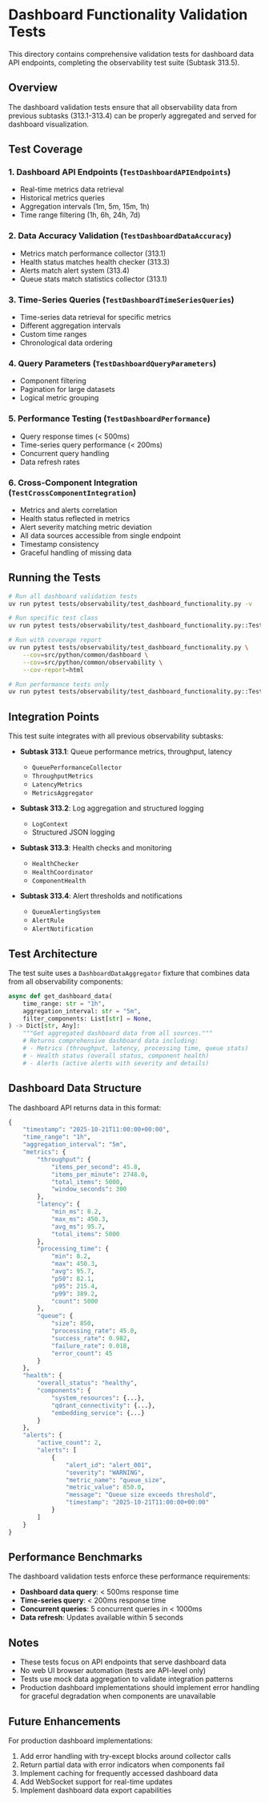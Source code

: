 # Dashboard Functionality Validation Tests

This directory contains comprehensive validation tests for dashboard data API endpoints, completing the observability test suite (Subtask 313.5).

## Overview

The dashboard validation tests ensure that all observability data from previous subtasks (313.1-313.4) can be properly aggregated and served for dashboard visualization.

## Test Coverage

### 1. Dashboard API Endpoints (`TestDashboardAPIEndpoints`)
- Real-time metrics data retrieval
- Historical metrics queries
- Aggregation intervals (1m, 5m, 15m, 1h)
- Time range filtering (1h, 6h, 24h, 7d)

### 2. Data Accuracy Validation (`TestDashboardDataAccuracy`)
- Metrics match performance collector (313.1)
- Health status matches health checker (313.3)
- Alerts match alert system (313.4)
- Queue stats match statistics collector (313.1)

### 3. Time-Series Queries (`TestDashboardTimeSeriesQueries`)
- Time-series data retrieval for specific metrics
- Different aggregation intervals
- Custom time ranges
- Chronological data ordering

### 4. Query Parameters (`TestDashboardQueryParameters`)
- Component filtering
- Pagination for large datasets
- Logical metric grouping

### 5. Performance Testing (`TestDashboardPerformance`)
- Query response times (< 500ms)
- Time-series query performance (< 200ms)
- Concurrent query handling
- Data refresh rates

### 6. Cross-Component Integration (`TestCrossComponentIntegration`)
- Metrics and alerts correlation
- Health status reflected in metrics
- Alert severity matching metric deviation
- All data sources accessible from single endpoint
- Timestamp consistency
- Graceful handling of missing data

## Running the Tests

```bash
# Run all dashboard validation tests
uv run pytest tests/observability/test_dashboard_functionality.py -v

# Run specific test class
uv run pytest tests/observability/test_dashboard_functionality.py::TestDashboardAPIEndpoints -v

# Run with coverage report
uv run pytest tests/observability/test_dashboard_functionality.py \
    --cov=src/python/common/dashboard \
    --cov=src/python/common/observability \
    --cov-report=html

# Run performance tests only
uv run pytest tests/observability/test_dashboard_functionality.py::TestDashboardPerformance -v
```

## Integration Points

This test suite integrates with all previous observability subtasks:

- **Subtask 313.1**: Queue performance metrics, throughput, latency
  - `QueuePerformanceCollector`
  - `ThroughputMetrics`
  - `LatencyMetrics`
  - `MetricsAggregator`

- **Subtask 313.2**: Log aggregation and structured logging
  - `LogContext`
  - Structured JSON logging

- **Subtask 313.3**: Health checks and monitoring
  - `HealthChecker`
  - `HealthCoordinator`
  - `ComponentHealth`

- **Subtask 313.4**: Alert thresholds and notifications
  - `QueueAlertingSystem`
  - `AlertRule`
  - `AlertNotification`

## Test Architecture

The test suite uses a `DashboardDataAggregator` fixture that combines data from all observability components:

```python
async def get_dashboard_data(
    time_range: str = "1h",
    aggregation_interval: str = "5m",
    filter_components: List[str] = None,
) -> Dict[str, Any]:
    """Get aggregated dashboard data from all sources."""
    # Returns comprehensive dashboard data including:
    # - Metrics (throughput, latency, processing time, queue stats)
    # - Health status (overall status, component health)
    # - Alerts (active alerts with severity and details)
```

## Dashboard Data Structure

The dashboard API returns data in this format:

```python
{
    "timestamp": "2025-10-21T11:00:00+00:00",
    "time_range": "1h",
    "aggregation_interval": "5m",
    "metrics": {
        "throughput": {
            "items_per_second": 45.8,
            "items_per_minute": 2748.0,
            "total_items": 5000,
            "window_seconds": 300
        },
        "latency": {
            "min_ms": 8.2,
            "max_ms": 450.3,
            "avg_ms": 95.7,
            "total_items": 5000
        },
        "processing_time": {
            "min": 8.2,
            "max": 450.3,
            "avg": 95.7,
            "p50": 82.1,
            "p95": 215.4,
            "p99": 389.2,
            "count": 5000
        },
        "queue": {
            "size": 850,
            "processing_rate": 45.0,
            "success_rate": 0.982,
            "failure_rate": 0.018,
            "error_count": 45
        }
    },
    "health": {
        "overall_status": "healthy",
        "components": {
            "system_resources": {...},
            "qdrant_connectivity": {...},
            "embedding_service": {...}
        }
    },
    "alerts": {
        "active_count": 2,
        "alerts": [
            {
                "alert_id": "alert_001",
                "severity": "WARNING",
                "metric_name": "queue_size",
                "metric_value": 850.0,
                "message": "Queue size exceeds threshold",
                "timestamp": "2025-10-21T11:00:00+00:00"
            }
        ]
    }
}
```

## Performance Benchmarks

The dashboard validation tests enforce these performance requirements:

- **Dashboard data query**: < 500ms response time
- **Time-series query**: < 200ms response time
- **Concurrent queries**: 5 concurrent queries in < 1000ms
- **Data refresh**: Updates available within 5 seconds

## Notes

- These tests focus on API endpoints that serve dashboard data
- No web UI browser automation (tests are API-level only)
- Tests use mock data aggregation to validate integration patterns
- Production dashboard implementations should implement error handling for graceful degradation when components are unavailable

## Future Enhancements

For production dashboard implementations:

1. Add error handling with try-except blocks around collector calls
2. Return partial data with error indicators when components fail
3. Implement caching for frequently accessed dashboard data
4. Add WebSocket support for real-time updates
5. Implement dashboard data export capabilities

